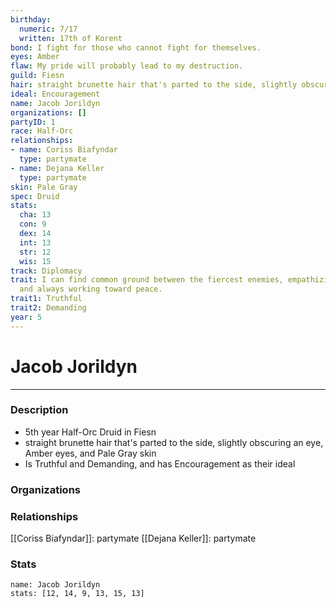 ```yaml
---
birthday:
  numeric: 7/17
  written: 17th of Korent
bond: I fight for those who cannot fight for themselves.
eyes: Amber
flaw: My pride will probably lead to my destruction.
guild: Fiesn
hair: straight brunette hair that's parted to the side, slightly obscuring an eye
ideal: Encouragement
name: Jacob Jorildyn
organizations: []
partyID: 1
race: Half-Orc
relationships:
- name: Coriss Biafyndar
  type: partymate
- name: Dejana Keller
  type: partymate
skin: Pale Gray
spec: Druid
stats:
  cha: 13
  con: 9
  dex: 14
  int: 13
  str: 12
  wis: 15
track: Diplomacy
trait: I can find common ground between the fiercest enemies, empathizing with them
  and always working toward peace.
trait1: Truthful
trait2: Demanding
year: 5
---
```

# Jacob Jorildyn
---
### Description
- 5th year Half-Orc Druid in Fiesn
- straight brunette hair that's parted to the side, slightly obscuring an eye, Amber eyes, and Pale Gray skin
- Is Truthful and Demanding, and has Encouragement as their ideal

### Organizations
### Relationships
[[Coriss Biafyndar]]: partymate
[[Dejana Keller]]: partymate
### Stats
```statblock
name: Jacob Jorildyn
stats: [12, 14, 9, 13, 15, 13]
```